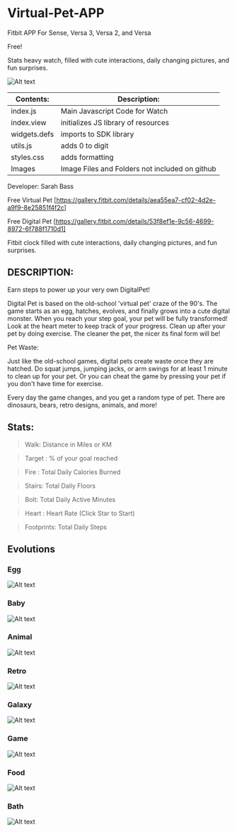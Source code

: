 # Virtual-Pet-APP
Fitbit APP For Sense, Versa 3, Versa 2, and Versa

Free!

Stats heavy watch, filled with cute interactions, daily changing pictures, and fun surprises.

![Alt text](https://github.com/SarahBass/Virtual-Pet-APP/blob/main/promo/babypoop.png)

Contents: | Description:
--------- | ------------
index.js  | Main Javascript Code for Watch 
index.view | initializes JS library of resources
widgets.defs | imports to SDK library
utils.js | adds 0 to digit
styles.css | adds formatting
Images    | Image Files and Folders not included on github


 
 Developer: Sarah Bass
 
 
 Free Virtual Pet
 [https://gallery.fitbit.com/details/aea55ea7-cf02-4d2e-a9f9-8e25851f4f2c]
 
 Free Digital Pet
 [https://gallery.fitbit.com/details/53f8ef1e-9c56-4699-8972-6f788f1710d1]
 
 
Fitbit clock filled with cute interactions, daily changing pictures, and fun surprises.

## DESCRIPTION:
Earn steps to power up your very own DigitalPet!

Digital Pet is based on the old-school 'virtual pet' craze of the 90's. The game starts as an egg, hatches, evolves, and finally grows into a cute digital monster. When you reach your step goal, your pet will be fully transformed! Look at the heart meter to keep track of your progress. Clean up after your pet by doing exercise. The cleaner the pet, the nicer its final form will be!

Pet Waste:

Just like the old-school games, digital pets create waste once they are hatched. Do squat jumps, jumping jacks, or arm swings for at least 1 minute to clean up for your pet. Or you can cheat the game by pressing your pet if you don't have time for exercise.

Every day the game changes, and you get a random type of pet. There are dinosaurs, bears, retro designs, animals, and more!



## Stats:

>Walk: Distance in Miles or KM

>Target : % of your goal reached

>Fire : Total Daily Calories Burned

>Stairs: Total Daily Floors

>Bolt: Total Daily Active Minutes

>Heart : Heart Rate (Click Star to Start)

>Footprints: Total Daily Steps

## Evolutions

### Egg

![Alt text](https://github.com/SarahBass/Virtual-Pet-APP/blob/main/promo/Versa3_336_pixel_2%209.png)

### Baby

![Alt text](https://github.com/SarahBass/Virtual-Pet-APP/blob/main/promo/Versa3_336_pixel_2%208.png)

### Animal

![Alt text](https://github.com/SarahBass/Virtual-Pet-APP/blob/main/promo/Versa3_336_pixel_2%205.png)


### Retro

![Alt text](https://github.com/SarahBass/Virtual-Pet-APP/blob/main/promo/Versa3_336_pixel_2%2010.png)

### Galaxy

![Alt text](https://github.com/SarahBass/Virtual-Pet-APP/blob/main/promo/Versa3_336_pixel_2%207.png)

### Game 

![Alt text](https://github.com/SarahBass/Virtual-Pet-APP/blob/main/promo/game.png)

### Food 

![Alt text](https://github.com/SarahBass/Virtual-Pet-APP/blob/main/promo/food.png)

### Bath 

![Alt text](https://github.com/SarahBass/Virtual-Pet-APP/blob/main/promo/bath.png)
